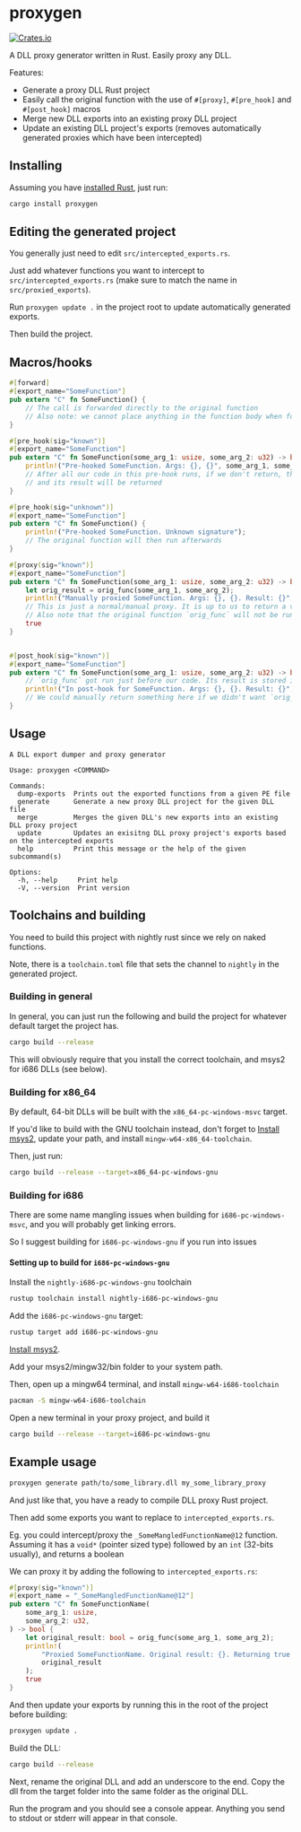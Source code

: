 # proxygen
[![Crates.io](https://img.shields.io/crates/v/proxygen)](https://crates.io/crates/proxygen)

A DLL proxy generator written in Rust. Easily proxy any DLL.

Features:
- Generate a proxy DLL Rust project
- Easily call the original function with the use of `#[proxy]`, `#[pre_hook]` and `#[post_hook]` macros
- Merge new DLL exports into an existing proxy DLL project
- Update an existing DLL project's exports (removes automatically generated proxies which have been intercepted)

## Installing

Assuming you have [installed Rust](https://rustup.rs/), just run:

```bash
cargo install proxygen
```

## Editing the generated project

You generally just need to edit `src/intercepted_exports.rs`.

Just add whatever functions you want to intercept to `src/intercepted_exports.rs` (make sure to match the name in `src/proxied_exports`).

Run `proxygen update .` in the project root to update automatically generated exports.

Then build the project.

## Macros/hooks

```rust
#[forward]
#[export_name="SomeFunction"]
pub extern "C" fn SomeFunction() {
    // The call is forwarded directly to the original function
    // Also note: we cannot place anything in the function body when forwarding the call this way
}

#[pre_hook(sig="known")]
#[export_name="SomeFunction"]
pub extern "C" fn SomeFunction(some_arg_1: usize, some_arg_2: u32) -> bool {
    println!("Pre-hooked SomeFunction. Args: {}, {}", some_arg_1, some_arg_2);
    // After all our code in this pre-hook runs, if we don't return, the original function will be called
    // and its result will be returned
}

#[pre_hook(sig="unknown")]
#[export_name="SomeFunction"]
pub extern "C" fn SomeFunction() {
    println!("Pre-hooked SomeFunction. Unknown signature");
    // The original function will then run afterwards
}

#[proxy(sig="known")]
#[export_name="SomeFunction"]
pub extern "C" fn SomeFunction(some_arg_1: usize, some_arg_2: u32) -> bool {
    let orig_result = orig_func(some_arg_1, some_arg_2);
    println!("Manually proxied SomeFunction. Args: {}, {}. Result: {}", some_arg_1, some_arg_2, orig_result);
    // This is just a normal/manual proxy. It is up to us to return a value.
    // Also note that the original function `orig_func` will not be run in this case unless we explicitly call it
    true
}


#[post_hook(sig="known")]
#[export_name="SomeFunction"]
pub extern "C" fn SomeFunction(some_arg_1: usize, some_arg_2: u32) -> bool {
    // `orig_func` got run just before our code. Its result is stored in `orig_result`
    println!("In post-hook for SomeFunction. Args: {}, {}. Result: {}", some_arg_1, some_arg_2, orig_result);
    // We could manually return something here if we didn't want `orig_result` returned
}
```

## Usage

```
A DLL export dumper and proxy generator

Usage: proxygen <COMMAND>

Commands:
  dump-exports  Prints out the exported functions from a given PE file
  generate      Generate a new proxy DLL project for the given DLL file
  merge         Merges the given DLL's new exports into an existing DLL proxy project
  update        Updates an exisitng DLL proxy project's exports based on the intercepted exports
  help          Print this message or the help of the given subcommand(s)

Options:
  -h, --help     Print help
  -V, --version  Print version
```

## Toolchains and building

You need to build this project with nightly rust since we rely on naked functions.

Note, there is a `toolchain.toml` file that sets the channel to `nightly` in the generated project.

### Building in general

In general, you can just run the following and build the project for whatever default target the project has.

```bash
cargo build --release
```

This will obviously require that you install the correct toolchain, and msys2 for i686 DLLs (see below).

### Building for x86_64

By default, 64-bit DLLs will be built with the `x86_64-pc-windows-msvc` target.

If you'd like to build with the GNU toolchain instead, don't forget to [Install msys2](https://www.msys2.org/), update your path, and install `mingw-w64-x86_64-toolchain`.

Then, just run:

```bash
cargo build --release --target=x86_64-pc-windows-gnu
```

### Building for i686

There are some name mangling issues when building for `i686-pc-windows-msvc`, and you will probably get linking errors.

So I suggest building for `i686-pc-windows-gnu` if you run into issues

#### Setting up to build for `i686-pc-windows-gnu`

Install the `nightly-i686-pc-windows-gnu` toolchain

```bash
rustup toolchain install nightly-i686-pc-windows-gnu
```

Add the `i686-pc-windows-gnu` target:

```bash
rustup target add i686-pc-windows-gnu
```

[Install msys2](https://www.msys2.org/).

Add your msys2/mingw32/bin folder to your system path.

Then, open up a mingw64 terminal, and install `mingw-w64-i686-toolchain`

```bash
pacman -S mingw-w64-i686-toolchain
```

Open a new terminal in your proxy project, and build it

```bash
cargo build --release --target=i686-pc-windows-gnu
```

## Example usage

```bash
proxygen generate path/to/some_library.dll my_some_library_proxy
```

And just like that, you have a ready to compile DLL proxy Rust project.

Then add some exports you want to replace to `intercepted_exports.rs`.

Eg. you could intercept/proxy the `_SomeMangledFunctionName@12` function.
Assuming it has a `void*` (pointer sized type) followed by an `int` (32-bits usually), and returns a boolean

We can proxy it by adding the following to `intercepted_exports.rs`:

```rust
#[proxy(sig="known")]
#[export_name = "_SomeMangledFunctionName@12"]
pub extern "C" fn SomeFunctionName(
    some_arg_1: usize,
    some_arg_2: u32,
) -> bool {
    let original_result: bool = orig_func(some_arg_1, some_arg_2);
    println!(
        "Proxied SomeFunctionName. Original result: {}. Returning true instead",
        original_result
    );
    true
}
```

And then update your exports by running this in the root of the project before building:
```bash
proxygen update .
```

Build the DLL:

```bash
cargo build --release
```

Next, rename the original DLL and add an underscore to the end.
Copy the dll from the target folder into the same folder as the original DLL.

Run the program and you should see a console appear. Anything you send to stdout or stderr will appear in that console.
